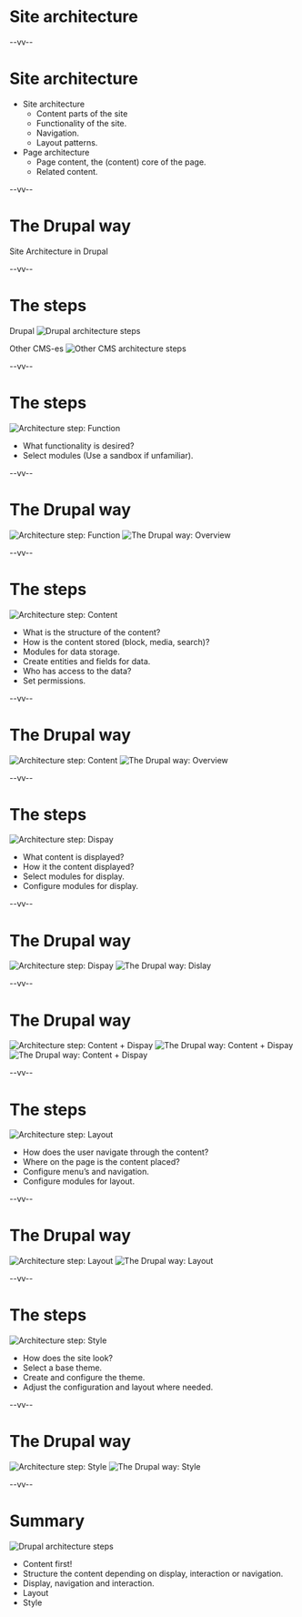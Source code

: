 # Site architecture

--vv--

# Site architecture
- Site architecture
  - Content parts of the site
  - Functionality of the site.
  - Navigation.
  - Layout patterns.
- Page architecture
  - Page content, the (content) core of the page.
  - Related content.

--vv--

# The Drupal way
Site Architecture in Drupal

--vv--

# The steps
Drupal
![Drupal architecture steps](lesson-1/slides/images/steps-fcdls.png)<!-- .element: style="width: 100%;" -->

Other CMS-es
![Other CMS architecture steps](lesson-1/slides/images/steps-other-cms.png)<!-- .element: style="width: 100%;" -->


--vv--

# The steps
![Architecture step: Function](lesson-1/slides/images/steps-f----.png)<!-- .element: style="width: 100%;" -->

- What functionality is desired?
- Select modules (Use a sandbox if unfamiliar).

--vv--

# The Drupal way
![Architecture step: Function](lesson-1/slides/images/steps-f----.png)<!-- .element: style="width: 100%;" -->
![The Drupal way: Overview](lesson-1/slides/images/drupal-way-1.png)<!-- .element: style="width: 60%;" -->

--vv--

# The steps
![Architecture step: Content](lesson-1/slides/images/steps--c---.png)<!-- .element: style="width: 100%;" -->

- What is the structure of the content?
- How is the content stored (block, media, search)?
- Modules for data storage.
- Create entities and fields for data.
- Who has access to the data?
- Set permissions.

--vv--

# The Drupal way
![Architecture step: Content](lesson-1/slides/images/steps--c---.png)<!-- .element: style="width: 100%;" -->
![The Drupal way: Overview](lesson-1/slides/images/drupal-way-2.png)<!-- .element: style="width: 60%;" -->

--vv--

# The steps
![Architecture step: Dispay](lesson-1/slides/images/steps---d--.png)<!-- .element: style="width: 100%;" -->

- What content is displayed?
- How it the content displayed?
- Select modules for display.
- Configure modules for display.

--vv--

# The Drupal way
![Architecture step: Dispay](lesson-1/slides/images/steps---d--.png)<!-- .element: style="width: 100%;" -->
![The Drupal way: Dislay](lesson-1/slides/images/drupal-way-3.png)<!-- .element: style="width: 55%;" -->

--vv--

# The Drupal way
![Architecture step: Content + Dispay](lesson-1/slides/images/steps--cd--.png)<!-- .element: style="width: 100%;" -->
![The Drupal way: Content + Dispay](lesson-1/slides/images/drupal-way-4.png)<!-- .element: style="width: 25%;" -->
![The Drupal way: Content + Dispay](lesson-1/slides/images/drupal-way-5.png)<!-- .element: style="width: 15%;" -->

--vv--

# The steps
![Architecture step: Layout](lesson-1/slides/images/steps----l-.png)<!-- .element: style="width: 100%;" -->

- How does the user navigate through the content?
- Where on the page is the content placed?
- Configure menu’s and navigation.
- Configure modules for layout.

--vv--

# The Drupal way
![Architecture step: Layout](lesson-1/slides/images/steps----l-.png)<!-- .element: style="width: 100%;" -->
![The Drupal way: Layout](lesson-1/slides/images/drupal-way-6.png)<!-- .element: style="width: 60%;" -->

--vv--

# The steps
![Architecture step: Style](lesson-1/slides/images/steps-----s.png)<!-- .element: style="width: 100%;" -->

- How does the site look?
- Select a base theme.
- Create and configure the theme.
- Adjust the configuration and layout where needed.

--vv--

# The Drupal way
![Architecture step: Style](lesson-1/slides/images/steps-----s.png)<!-- .element: style="width: 100%;" -->
![The Drupal way: Style](lesson-1/slides/images/drupal-way-6.png)<!-- .element: style="width: 60%;" -->

--vv--

# Summary
![Drupal architecture steps](lesson-1/slides/images/steps-fcdls.png)<!-- .element: style="width: 100%;" -->

- Content first!
- Structure the content depending on display, interaction or navigation.
- Display, navigation and interaction.
- Layout 
- Style 
